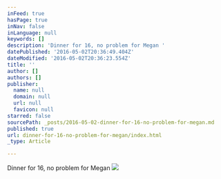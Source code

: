 ```yaml
---
inFeed: true
hasPage: true
inNav: false
inLanguage: null
keywords: []
description: 'Dinner for 16, no problem for Megan '
datePublished: '2016-05-02T20:36:49.404Z'
dateModified: '2016-05-02T20:36:23.554Z'
title: ''
author: []
authors: []
publisher:
  name: null
  domain: null
  url: null
  favicon: null
starred: false
sourcePath: _posts/2016-05-02-dinner-for-16-no-problem-for-megan.md
published: true
url: dinner-for-16-no-problem-for-megan/index.html
_type: Article

---
```

Dinner for 16, no problem for Megan ![](https://the-grid-user-content.s3-us-west-2.amazonaws.com/495c44da-49fc-4e99-a1c6-d0fbcefa7b78.jpg)